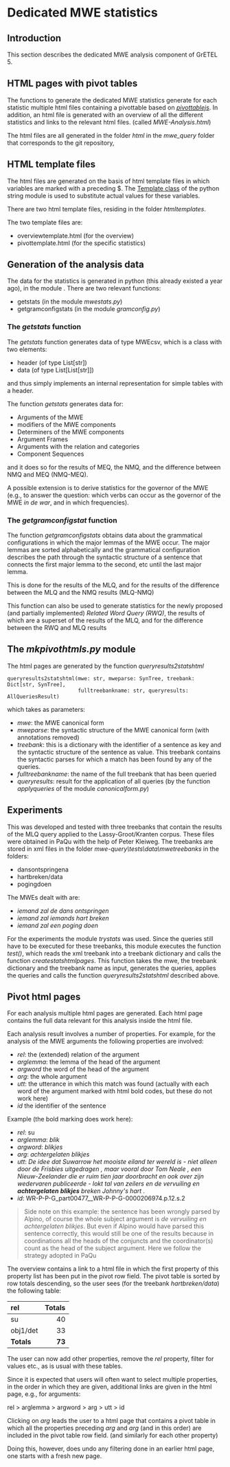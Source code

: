 # Dedicated MWE statistics

## Introduction

This section describes the dedicated MWE analysis component of GrETEL 5.

## HTML pages with pivot tables

The functions to generate the dedicated MWE statistics generate for each 
statistic multiple html files containing a pivottable based on 
[*pivottablejs*](https://github.com/nicolaskruchten/pivottable). In addition, an html file is generated with 
an overview of all the different statistics and links to the relevant html files.
(called *MWE-Analysis.html*)

The html files are all generated in the folder *html* in the *mwe_query* folder
that corresponds to the git repository,

## HTML template files

The html files are generated on the basis of html template files in which 
variables are marked with a preceding $. The
[Template class](https://docs.python.org/3/library/string.html#template-strings) 
of the python string module
is used to substitute actual values for these variables.

There are two html template files,  residing in the folder 
*htmltemplates*.

The two template files are:

- overviewtemplate.html  (for the overview)
- pivottemplate.html  (for the specific statistics)

## Generation of the analysis data

The data for the statistics is generated in python (this already existed a year ago),
in the module . There are two relevant functions:

- getstats (in the module *mwestats.py*)
- getgramconfigstats (in the module *gramconfig.py*)

### The *getstats* function

The *getstats* function generates data of type MWEcsv, which is a class with two elements: 

- header (of type List\[str\])
- data (of type List\[List\[str\]\])

and thus simply implements an internal representation for simple tables with a header.

The function *getstats* generates data for:

- Arguments of the MWE
- modifiers of the MWE components
- Determiners of the MWE components 
- Argument Frames
- Arguments with the relation and categories
- Component Sequences

and it does so for the results of MEQ, 
the NMQ, and the difference between NMQ and MEQ (NMQ-MEQ).

A possible extension is to derive statistics for the governor of the MWE 
(e.g., to answer the question: which verbs can occur as the governor 
of the MWE *in de war*, and in which frequencies).

### The *getgramconfigstat* function 

The function *getgramconfigstats* obtains data about the 
grammatical configurations in which the major lemmas of the MWE occur.
The major lemmas are sorted alphabetically and the grammatical configuration 
describes the path through the syntactic structure of a sentence 
that connects the first major lemma to the second, etc until 
the last major lemma.

This is done for the results of the MLQ, and for the results of 
the difference between the MLQ and the NMQ results (MLQ-NMQ)

This function can also be used to generate statistics 
for the newly proposed (and partially implemented) *Related Word Query (RWQ)*,
the results of which are a superset of the results of the MLQ, 
and for the difference between the RWQ and MLQ results

## The *mkpivothtmls.py* module

The html pages are generated by the function *queryresults2statshtml*

    queryresults2statshtml(mwe: str, mweparse: SynTree, treebank: Dict[str, SynTree],
                           fulltreebankname: str, queryresults: AllQueriesResult)

which takes as parameters:

- *mwe*: the MWE canonical form
- *mweparse*: the syntactic structure of the MWE canonical form (with annotations removed)
- *treebank*: this is a dictionary with the identifier of a sentence as key 
and the syntactic structure of the sentence as value. This treebank contains the syntactic parses for 
which a match has been found by  any of the queries. 
- *fulltreebankname*: the name of the full treebank that has been queried
- *queryresults*: result for the application of all queries (by the function 
*applyqueries* of the module *canonicalform.py*)


## Experiments

This was developed and tested with three treebanks that contain the results of the 
MLQ query applied to the Lassy-Groot/Kranten corpus. These files were obtained 
in PaQu with the help of Peter Kleiweg.
The treebanks are stored in xml files in the folder *mwe-query\tests\data\mwetreebanks* in the folders:

- dansontspringena
- hartbreken/data
- pogingdoen

The MWEs dealt with are:

- *iemand zal de dans ontspringen*
- *iemand zal iemands hart breken*
- *iemand zal een poging doen*

For the experiments the module *trystats* was used. 
Since the queries still have to be executed for these treebanks,
this module executes the function *test()*, which reads the xml 
treebank into a treebank dictionary and calls the function 
*createstatshtmlpages*. This function takes the mwe, the 
treebank dictionary and the treebank name as input, 
generates the queries, applies the queries and calls the function 
*queryresults2statshtml* described above.

## Pivot html pages

For each analysis multiple html pages are generated. 
Each html page contains the full data relevant 
for this analysis inside the html file.

Each analysis result involves a number of properties. For example, for the analysis of the MWE arguments 
the following properties are involved:

- *rel*: the (extended) relation of the argument
- *arglemma*: the lemma of the head of the argument
- *argword* the word of the head of the argument
- *arg*: the whole argument
- *utt*: the utterance in which this match was found (actually 
with each word of the argument marked with html bold codes, 
but these do not work here)
- *id* the identifier of the sentence

Example (the bold marking does work here):

- *rel*: su
- *arglemma*: *blik*
- *argword*: *blikjes*
- *arg*: *achtergelaten blikjes*
- *utt*: *De idee dat Suwarrow het mooiste eiland ter wereld is - 
niet alleen door de Frisbies uitgedragen , maar vooral door Tom Neale , een Nieuw-Zeelander die er ruim tien jaar doorbracht en ook over zijn wedervaren publiceerde - lokt tal van zeilers en de vervuiling en <b>achtergelaten</b> <b>blikjes</b> breken Johnny's hart .*
- *id*: WR-P-P-G_part00477__WR-P-P-G-0000206974.p.12.s.2

>Side note on this example: the sentence has been wrongly 
> parsed by Alpino, of course the whole subject argument is *de vervuiling en achtergelaten blikjes*.
> But even if Alpino would have parsed this sentence correctly, this would still be one of the results because in
> coordinations all the heads of the conjuncts and the coordinator(s) count as the head of the subject argument. 
> Here we follow the strategy adopted in PaQu


The overview contains a link to a html file 
in which the first property of this property list has 
been put in the pivot row field. 
The pivot table is sorted by row totals descending, 
so the user sees (for the treebank *hartbreken/data*)
the following table:

| rel         | 	Totals |
|:------------|--------:|
| su          |     	40 |
| obj1/det    |     	33 |
| **Totals**	 |  **73** |


The user can now add other properties, remove the *rel* property,
filter for values etc., as is usual with these tables.

Since it is expected that users will often want to select multiple properties, 
in the order in which they are given, additional links are given  in the html page, e.g., for arguments:

rel > arglemma > argword > arg > utt > id 

Clicking on *arg*  leads the user to  a html page that contains 
a pivot table in which all the properties preceding *arg* and *arg* (and in this order) 
are included in the pivot table row field. (and similarly for each other property)

Doing this, however, does undo any filtering done in an earlier html page, 
one starts with a fresh new page. 